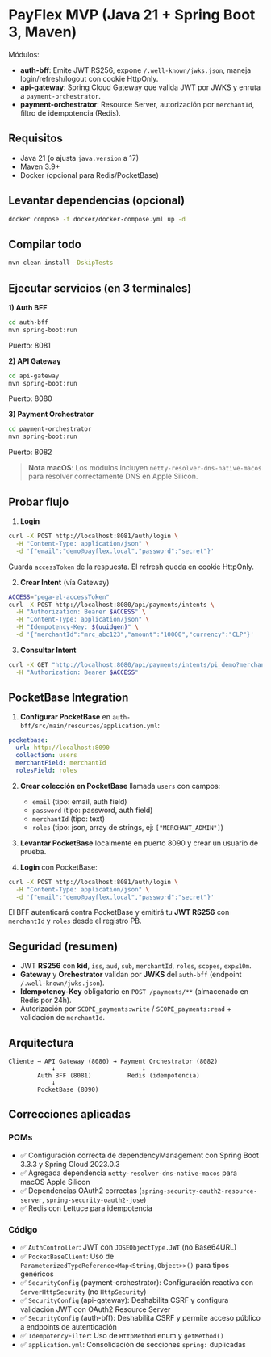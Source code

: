 # PayFlex MVP (Java 21 + Spring Boot 3, Maven)

Módulos:
- **auth-bff**: Emite JWT RS256, expone `/.well-known/jwks.json`, maneja login/refresh/logout con cookie HttpOnly.
- **api-gateway**: Spring Cloud Gateway que valida JWT por JWKS y enruta a `payment-orchestrator`.
- **payment-orchestrator**: Resource Server, autorización por `merchantId`, filtro de idempotencia (Redis).

## Requisitos
- Java 21 (o ajusta `java.version` a 17)
- Maven 3.9+
- Docker (opcional para Redis/PocketBase)

## Levantar dependencias (opcional)
```bash
docker compose -f docker/docker-compose.yml up -d
```

## Compilar todo
```bash
mvn clean install -DskipTests
```

## Ejecutar servicios (en 3 terminales)

**1) Auth BFF**
```bash
cd auth-bff
mvn spring-boot:run
```
Puerto: 8081

**2) API Gateway**
```bash
cd api-gateway
mvn spring-boot:run
```
Puerto: 8080

**3) Payment Orchestrator**
```bash
cd payment-orchestrator
mvn spring-boot:run
```
Puerto: 8082

> **Nota macOS**: Los módulos incluyen `netty-resolver-dns-native-macos` para resolver correctamente DNS en Apple Silicon.

## Probar flujo

1) **Login**
```bash
curl -X POST http://localhost:8081/auth/login \
  -H "Content-Type: application/json" \
  -d '{"email":"demo@payflex.local","password":"secret"}'
```
Guarda `accessToken` de la respuesta. El refresh queda en cookie HttpOnly.

2) **Crear Intent** (vía Gateway)
```bash
ACCESS="pega-el-accessToken"
curl -X POST http://localhost:8080/api/payments/intents \
  -H "Authorization: Bearer $ACCESS" \
  -H "Content-Type: application/json" \
  -H "Idempotency-Key: $(uuidgen)" \
  -d '{"merchantId":"mrc_abc123","amount":"10000","currency":"CLP"}'
```

3) **Consultar Intent**
```bash
curl -X GET "http://localhost:8080/api/payments/intents/pi_demo?merchantId=mrc_abc123" \
  -H "Authorization: Bearer $ACCESS"
```

## PocketBase Integration

1. **Configurar PocketBase** en `auth-bff/src/main/resources/application.yml`:
```yaml
pocketbase:
  url: http://localhost:8090
  collection: users
  merchantField: merchantId
  rolesField: roles
```

2. **Crear colección en PocketBase** llamada `users` con campos:
   - `email` (tipo: email, auth field)
   - `password` (tipo: password, auth field)
   - `merchantId` (tipo: text)
   - `roles` (tipo: json, array de strings, ej: `["MERCHANT_ADMIN"]`)

3. **Levantar PocketBase** localmente en puerto 8090 y crear un usuario de prueba.

4. **Login** con PocketBase:
```bash
curl -X POST http://localhost:8081/auth/login \
  -H "Content-Type: application/json" \
  -d '{"email":"demo@payflex.local","password":"secret"}'
```

El BFF autenticará contra PocketBase y emitirá tu **JWT RS256** con `merchantId` y `roles` desde el registro PB.

## Seguridad (resumen)
- JWT **RS256** con **kid**, `iss`, `aud`, `sub`, `merchantId`, `roles`, `scopes`, `exp≤10m`.
- **Gateway** y **Orchestrator** validan por **JWKS** del `auth-bff` (endpoint `/.well-known/jwks.json`).
- **Idempotency-Key** obligatorio en `POST /payments/**` (almacenado en Redis por 24h).
- Autorización por `SCOPE_payments:write` / `SCOPE_payments:read` + validación de `merchantId`.

## Arquitectura

```
Cliente → API Gateway (8080) → Payment Orchestrator (8082)
            ↓                        ↓
        Auth BFF (8081)          Redis (idempotencia)
            ↓
        PocketBase (8090)
```

## Correcciones aplicadas

### POMs
- ✅ Configuración correcta de dependencyManagement con Spring Boot 3.3.3 y Spring Cloud 2023.0.3
- ✅ Agregada dependencia `netty-resolver-dns-native-macos` para macOS Apple Silicon
- ✅ Dependencias OAuth2 correctas (`spring-security-oauth2-resource-server`, `spring-security-oauth2-jose`)
- ✅ Redis con Lettuce para idempotencia

### Código
- ✅ `AuthController`: JWT con `JOSEObjectType.JWT` (no Base64URL)
- ✅ `PocketBaseClient`: Uso de `ParameterizedTypeReference<Map<String,Object>>()` para tipos genéricos
- ✅ `SecurityConfig` (payment-orchestrator): Configuración reactiva con `ServerHttpSecurity` (no `HttpSecurity`)
- ✅ `SecurityConfig` (api-gateway): Deshabilita CSRF y configura validación JWT con OAuth2 Resource Server
- ✅ `SecurityConfig` (auth-bff): Deshabilita CSRF y permite acceso público a endpoints de autenticación
- ✅ `IdempotencyFilter`: Uso de `HttpMethod` enum y `getMethod()`
- ✅ `application.yml`: Consolidación de secciones `spring:` duplicadas

